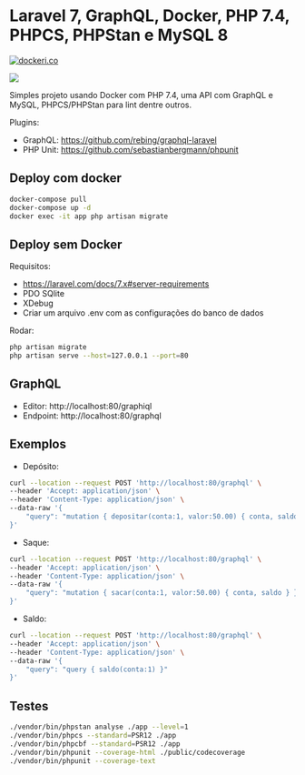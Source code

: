 # Laravel 7, GraphQL, Docker, PHP 7.4, PHPCS, PHPStan e MySQL 8

[![dockeri.co](https://dockeri.co/image/jgcl88/laravel-graphql)](https://hub.docker.com/r/jgcl88/laravel-graphql)

[![](https://images.microbadger.com/badges/image/jgcl88/laravel-graphql.svg)](https://microbadger.com/images/jgcl88/laravel-graphql "Get your own image badge on microbadger.com")

Simples projeto usando Docker com PHP 7.4, uma API com GraphQL e MySQL, PHPCS/PHPStan para lint dentre outros.  

Plugins:
- GraphQL: https://github.com/rebing/graphql-laravel
- PHP Unit: https://github.com/sebastianbergmann/phpunit

## Deploy com docker

```bash
docker-compose pull
docker-compose up -d
docker exec -it app php artisan migrate
```

## Deploy sem Docker

Requisitos:
- https://laravel.com/docs/7.x#server-requirements
- PDO SQlite
- XDebug 
- Criar um arquivo .env com as configurações do banco de dados

Rodar:
```bash
php artisan migrate
php artisan serve --host=127.0.0.1 --port=80
```

## GraphQL

- Editor: http://localhost:80/graphiql
- Endpoint: http://localhost:80/graphql

## Exemplos

- Depósito:
```bash
curl --location --request POST 'http://localhost:80/graphql' \
--header 'Accept: application/json' \
--header 'Content-Type: application/json' \
--data-raw '{
	"query": "mutation { depositar(conta:1, valor:50.00) { conta, saldo } }"
}'
```

- Saque:
```bash
curl --location --request POST 'http://localhost:80/graphql' \
--header 'Accept: application/json' \
--header 'Content-Type: application/json' \
--data-raw '{
	"query": "mutation { sacar(conta:1, valor:50.00) { conta, saldo } }"
}'
```

- Saldo:
```bash
curl --location --request POST 'http://localhost:80/graphql' \
--header 'Accept: application/json' \
--header 'Content-Type: application/json' \
--data-raw '{
	"query": "query { saldo(conta:1) }"
}'
```

## Testes

```bash
./vendor/bin/phpstan analyse ./app --level=1
./vendor/bin/phpcs --standard=PSR12 ./app
./vendor/bin/phpcbf --standard=PSR12 ./app
./vendor/bin/phpunit --coverage-html ./public/codecoverage
./vendor/bin/phpunit --coverage-text
```
